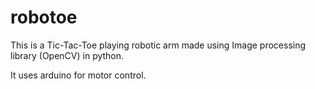 # robotoe

This is a Tic-Tac-Toe playing robotic arm made using Image processing library (OpenCV) in python.

It uses arduino for motor control.
